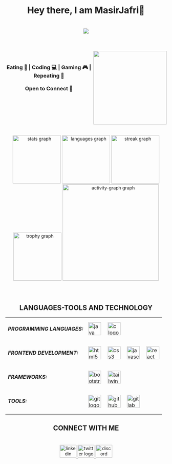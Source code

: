 <br clear="both">

<h1 align="center">Hey there, I am MasirJafri👋</h1>

###

<br clear="both">

<div align="center">
  <img src="https://visitor-badge.laobi.icu/badge?page_id=MasirJafri1.MasirJafri1&left_color=darkred" />
</div>

###

<br clear="both">

<img align="right" height="229" src="https://user-images.githubusercontent.com/74038190/225813708-98b745f2-7d22-48cf-9150-083f1b00d6c9.gif" /><br>

###

<h3 align="center">Eating 🍔 | Coding 💻 | Gaming 🎮 | Repeating 🔁<br><br>Open to Connect 🤝</h3>

###

<br clear="both">

<!-- Added space between the image and the stats -->
<div align="center">
  <br><br>
  <img src="https://github-readme-stats.vercel.app/api?username=MasirJafri1&hide_title=false&hide_rank=false&show_icons=true&include_all_commits=true&count_private=true&disable_animations=false&theme=dark&locale=en&hide_border=false&order=1" height="150" alt="stats graph" />
  <img src="https://github-readme-stats.vercel.app/api/top-langs?username=MasirJafri1&locale=en&hide_title=false&layout=compact&card_width=320&langs_count=4&theme=dark&hide_border=false&order=2" height="150" alt="languages graph" />
  <img src="https://streak-stats.demolab.com?user=MasirJafri1&locale=en&mode=daily&theme=dark&hide_border=false&border_radius=14&order=3" height="150" alt="streak graph" />
  <img src="https://github-profile-trophy.vercel.app?username=MasirJafri1&theme=dark_lover&column=-1&row=1&margin-w=8&margin-h=8&no-bg=false&no-frame=false&order=4" height="150" alt="trophy graph" />
  <img src="https://github-readme-activity-graph.vercel.app/graph?username=MasirJafri1&radius=16&theme=github-dark&area=false&order=5" height="300" alt="activity-graph graph" />
</div>

###

<br clear="both">

<h2 align="center">LANGUAGES-TOOLS AND TECHNOLOGY</h2>

<table align="center">
  <tr>
    <td>
      <h5 align="left">PROGRAMMING LANGUAGES:</h5>
    </td>
    <td align="left">
      <img src="https://skillicons.dev/icons?i=java" height="40" alt="java logo" />
      <img width="12" />
      <img src="https://skillicons.dev/icons?i=c" height="40" alt="c logo" />
    </td>
  </tr>
  
  <tr>
    <td>
      <h5 align="left">FRONTEND DEVELOPMENT:</h5>
    </td>
    <td align="left">
      <img src="https://skillicons.dev/icons?i=html" height="40" alt="html5 logo" />
      <img width="12" />
      <img src="https://skillicons.dev/icons?i=css" height="40" alt="css3 logo" />
      <img width="12" />
      <img src="https://skillicons.dev/icons?i=js" height="40" alt="javascript logo" />
      <img width="12" />
      <img src="https://cdn.jsdelivr.net/gh/devicons/devicon/icons/react/react-original.svg" height="40" alt="react logo" />
    </td>
  </tr>
  
  <tr>
    <td>
      <h5 align="left">FRAMEWORKS:</h5>
    </td>
    <td align="left">
      <img src="https://skillicons.dev/icons?i=bootstrap" height="40" alt="bootstrap logo" />
      <img width="12" />
      <img src="https://skillicons.dev/icons?i=tailwind" height="40" alt="tailwindcss logo" />
      <img width="12" />
    </td>
  </tr>
  
  <tr>
    <td>
      <h5 align="left">TOOLS:</h5>
    </td>
    <td align="left">
      <img src="https://skillicons.dev/icons?i=git" height="40" alt="git logo" />
      <img width="12" />
      <img src="https://skillicons.dev/icons?i=github" height="40" alt="github logo" />
      <img width="12" />
      <img src="https://skillicons.dev/icons?i=gitlab" height="40" alt="gitlab logo" />
    </td>
  </tr>
</table>

<h2 align="center">CONNECT WITH ME</h2>

###

<br clear="both">

<div align="center">
  <a href="https://www.linkedin.com/in/masirjafri/" target="_blank">
    <img src="https://raw.githubusercontent.com/maurodesouza/profile-readme-generator/master/src/assets/icons/social/linkedin/default.svg" width="52" height="40" alt="linkedin logo" />
  </a>
  <a href="https://x.com/MasirJafri" target="_blank">
    <img src="https://raw.githubusercontent.com/maurodesouza/profile-readme-generator/master/src/assets/icons/social/twitter/default.svg" width="52" height="40" alt="twitter logo" />
  </a>
  <a href="https://discord.com/channels/@masirjafri1" target="_blank">
    <img src="https://raw.githubusercontent.com/maurodesouza/profile-readme-generator/master/src/assets/icons/social/discord/default.svg" width="52" height="40" alt="discord logo" />
  </a>
</div>

###
